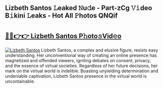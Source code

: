 ## Lizbeth Santos 𝙻eaked 𝙽u𝚍e - Part-zCg 𝚅𝚒deo B𝚒kini 𝙻eaks - Hot All 𝙿hotos QNQif

# <h2><a href="http://ld30fr.urlbe.top/?page=Lizbeth+Santos">🔗🔗👉👉 Lizbeth Santos P𝚑oto𝚜Vid𝚎o</a></h2>

[![Lizbeth Santos](https://i.imgur.com/eBuTRDB.gif)](http://ld30fr.urlbe.top/?page=Lizbeth+Santos)
Lizbeth Santos, a complex and elusive figure, resists easy understanding. Her unconventional way of creating an online presence has magnetized and offended viewers, igniting debates on consent, privacy, and the essence of virtual societies. Regardless of her future decisions, her mark on the virtual world is indelible. Boasting unyielding determination and undeniable captivation, Lizbeth Santos presence in the virtual world is uncontainable.
